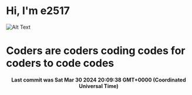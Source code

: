 # Hi, I'm e2517

![Alt Text](https://github.com/E2517/e2517/blob/master/images/background.gif)

# Coders are coders coding codes for coders to code codes

<h4 align="center">Last commit was Sat Mar 30 2024 20:09:38 GMT+0000 (Coordinated Universal Time)</h4>
